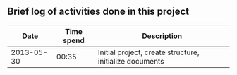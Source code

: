 ## Brief log of activities done in this project

| Date | Time spend | Description |
| - | - | - |
| 2013-05-30 | 00:35 | Initial project, create structure, initialize documents |
